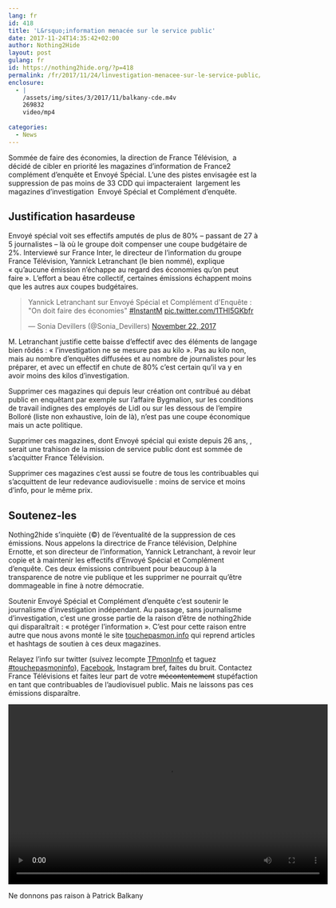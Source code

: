 ```yaml
---
lang: fr 
id: 418
title: 'L&rsquo;information menacée sur le service public'
date: 2017-11-24T14:35:42+02:00
author: Nothing2Hide
layout: post
gulang: fr 
id: https://nothing2hide.org/?p=418
permalink: /fr/2017/11/24/linvestigation-menacee-sur-le-service-public/
enclosure:
  - |
    /assets/img/sites/3/2017/11/balkany-cde.m4v
    269832
    video/mp4
    
categories:
  - News
---
```

Sommée de faire des économies, la direction de France Télévision,  a décidé de cibler en priorité les magazines d&rsquo;information de France2 complément d&rsquo;enquête et Envoyé Spécial. L&rsquo;une des pistes envisagée est la suppression de pas moins de 33 CDD qui impacteraient  largement les magazines d&rsquo;investigation  Envoyé Spécial et Complément d’enquête.  
<!--more-->

## Justification hasardeuse

Envoyé spécial voit ses effectifs amputés de plus de 80% &#8211; passant de 27 à 5 journalistes &#8211; là où le groupe doit compenser une coupe budgétaire de 2%. Interviewé sur France Inter, le directeur de l&rsquo;information du groupe France Télévision, Yannick Letranchant (le bien nommé), explique « qu&rsquo;aucune émission n&rsquo;échappe au regard des économies qu&rsquo;on peut faire ». L&rsquo;effort a beau être collectif, certaines émissions échappent moins que les autres aux coupes budgétaires.

<blockquote class="twitter-tweet" data-width="525" data-dnt="true">
  <p lang="fr" dir="ltr">
    Yannick Letranchant sur Envoyé Spécial et Complément d'Enquête : "On doit faire des économies" <a href="https://twitter.com/hashtag/InstantM?src=hash&ref_src=twsrc%5Etfw">#InstantM</a> <a href="https://t.co/1THl5GKbfr">pic.twitter.com/1THl5GKbfr</a>
  </p>
  
  <p>
    &mdash; Sonia Devillers (@Sonia_Devillers) <a href="https://twitter.com/Sonia_Devillers/status/933289830762545152?ref_src=twsrc%5Etfw">November 22, 2017</a>
  </p>
</blockquote>



M. Letranchant justifie cette baisse d&rsquo;effectif avec des éléments de langage bien rôdés : « l&rsquo;investigation ne se mesure pas au kilo ». Pas au kilo non, mais au nombre d&rsquo;enquêtes diffusées et au nombre de journalistes pour les préparer, et avec un effectif en chute de 80% c&rsquo;est certain qu&rsquo;il va y en avoir moins des kilos d&rsquo;investigation.

Supprimer ces magazines qui depuis leur création ont contribué au débat public en enquêtant par exemple sur l&rsquo;affaire Bygmalion, sur les conditions de travail indignes des employés de Lidl ou sur les dessous de l&#8217;empire Bolloré (liste non exhaustive, loin de là), n&rsquo;est pas une coupe économique mais un acte politique.

Supprimer ces magazines, dont Envoyé spécial qui existe depuis 26 ans, , serait une trahison de la mission de service public dont est sommée de s&rsquo;acquitter France Télévision.

Supprimer ces magazines c&rsquo;est aussi se foutre de tous les contribuables qui s&rsquo;acquittent de leur redevance audiovisuelle : moins de service et moins d&rsquo;info, pour le même prix.

## Soutenez-les

Nothing2hide s&rsquo;inquiète (©) de l&rsquo;éventualité de la suppression de ces émissions. Nous appelons la directrice de France télévision, Delphine Ernotte, et son directeur de l&rsquo;information, Yannick Letranchant, à revoir leur copie et à maintenir les effectifs d&rsquo;Envoyé Spécial et Complément d&rsquo;enquête. Ces deux émissions contribuent pour beaucoup à la transparence de notre vie publique et les supprimer ne pourrait qu&rsquo;être dommageable in fine à notre démocratie.

Soutenir Envoyé Spécial et Complément d&rsquo;enquête c&rsquo;est soutenir le journalisme d&rsquo;investigation indépendant. Au passage, sans journalisme d&rsquo;investigation, c&rsquo;est une grosse partie de la raison d&rsquo;être de nothing2hide qui disparaîtrait : « protéger l&rsquo;information ». C&rsquo;est pour cette raison entre autre que nous avons monté le site [touchepasmon.info](http://touchepasmon.info/) qui reprend articles et hashtags de soutien à ces deux magazines.

Relayez l&rsquo;info sur twitter (suivez lecompte [TPmonInfo](https://twitter.com/tpmoninfo) et taguez [#touchepasmoninfo](https://twitter.com/hashtag/Touchepasmoninfo?src=hash)), [Facebook](http://touchepasmon.info/), Instagram bref, faites du bruit. Contactez France Télévisions et faites leur part de votre <del>mécontentement</del> stupéfaction en tant que contribuables de l&rsquo;audiovisuel public. Mais ne laissons pas ces émissions disparaître.

<div style="width: 640px;" class="wp-video">
  <!--[if lt IE 9]><![endif]--><video class="wp-video-shortcode" id="video-418-1" width="640" height="360" preload="metadata" controls="controls"><source type="video/mp4" src="/assets/img/sites/3/2017/11/balkany-cde.m4v?_=1" />
  
  <a href="/assets/img/sites/3/2017/11/balkany-cde.m4v">/assets/img/sites/3/2017/11/balkany-cde.m4v</a></video>
</div>

Ne donnons pas raison à Patrick Balkany